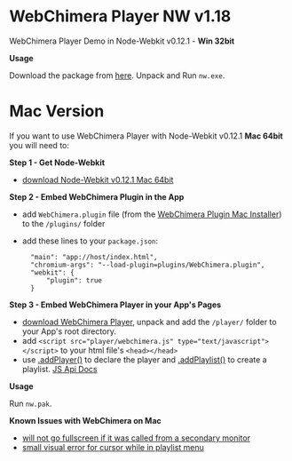 # WebChimera Player NW v1.18

WebChimera Player Demo in Node-Webkit v0.12.1 - **Win 32bit**

**Usage**

Download the package from [here](https://github.com/jaruba/WebChimeraPlayerNW/archive/master.zip). Unpack and Run ``nw.exe``.

Mac Version
==============

If you want to use WebChimera Player with Node-Webkit v0.12.1 **Mac 64bit** you will need to:

**Step 1 - Get Node-Webkit**
- [download Node-Webkit v0.12.1 Mac 64bit](http://dl.nwjs.io/v0.12.1/nwjs-v0.12.1-osx-x64.zip)

**Step 2 - Embed WebChimera Plugin in the App**
- add ``WebChimera.plugin`` file (from the [WebChimera Plugin Mac Installer](http://www.webchimera.org/download)) to the ``/plugins/`` folder
- add these lines to your ``package.json``:

        "main": "app://host/index.html",
        "chromium-args": "--load-plugin=plugins/WebChimera.plugin",
        "webkit": {
            "plugin": true
        }

**Step 3 - Embed WebChimera Player in your App's Pages**
- [download WebChimera Player](https://github.com/jaruba/WebChimeraPlayer/archive/master.zip), unpack and add the ``/player/`` folder to your App's root directory.
- add ``<script src="player/webchimera.js" type="text/javascript"></script>`` to your html file's ``<head></head>``
- use [.addPlayer()](http://wiki.webchimera.org/.addPlayer()) to declare the player and [.addPlaylist()](http://wiki.webchimera.org/.addPlaylist()) to create a playlist. [JS Api Docs](http://wiki.webchimera.org/Player_JavaScript_API)

**Usage**

Run ``nw.pak``.

**Known Issues with WebChimera on Mac**

- [will not go fullscreen if it was called from a secondary monitor](https://github.com/RSATom/WebChimera/issues/93)
- [small visual error for cursor while in playlist menu](https://github.com/RSATom/WebChimera/issues/95)
